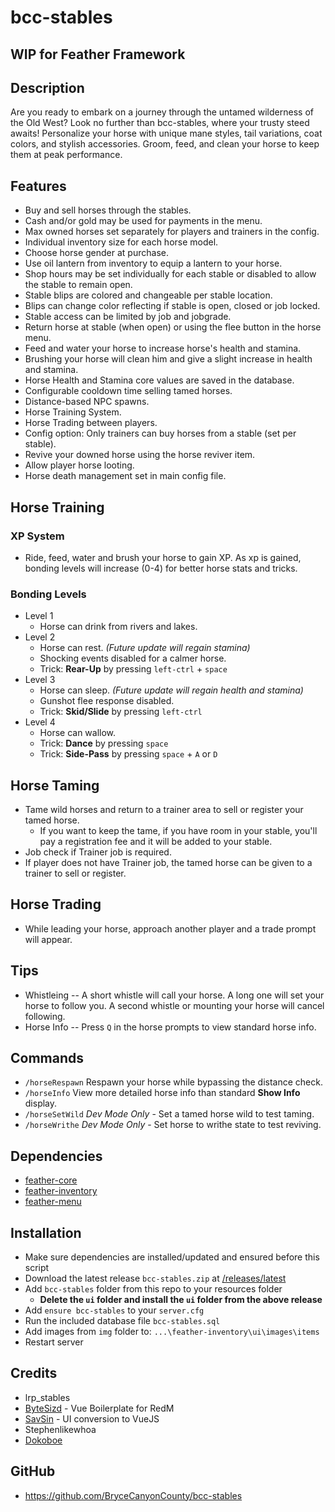# bcc-stables

## WIP for Feather Framework

## Description
Are you ready to embark on a journey through the untamed wilderness of the Old West? Look no further than bcc-stables, where your trusty steed awaits!
Personalize your horse with unique mane styles, tail variations, coat colors, and stylish accessories.
Groom, feed, and clean your horse to keep them at peak performance.

## Features
- Buy and sell horses through the stables.
- Cash and/or gold may be used for payments in the menu.
- Max owned horses set separately for players and trainers in the config.
- Individual inventory size for each horse model.
- Choose horse gender at purchase.
- Use oil lantern from inventory to equip a lantern to your horse.
- Shop hours may be set individually for each stable or disabled to allow the stable to remain open.
- Stable blips are colored and changeable per stable location.
- Blips can change color reflecting if stable is open, closed or job locked.
- Stable access can be limited by job and jobgrade.
- Return horse at stable (when open) or using the flee button in the horse menu.
- Feed and water your horse to increase horse's health and stamina.
- Brushing your horse will clean him and give a slight increase in health and stamina.
- Horse Health and Stamina core values are saved in the database.
- Configurable cooldown time selling tamed horses.
- Distance-based NPC spawns.
- Horse Training System.
- Horse Trading between players.
- Config option: Only trainers can buy horses from a stable (set per stable).
- Revive your downed horse using the horse reviver item.
- Allow player horse looting. 
- Horse death management set in main config file.

## Horse Training
### XP System
  - Ride, feed, water and brush your horse to gain XP. As xp is gained, bonding levels will increase (0-4) for better horse stats and tricks.
### Bonding Levels
- Level 1
  - Horse can drink from rivers and lakes.
- Level 2
  - Horse can rest. *(Future update will regain stamina)*
  - Shocking events disabled for a calmer horse.
  - Trick: **Rear-Up** by pressing `left-ctrl` + `space`
- Level 3
  - Horse can sleep. *(Future update will regain health and stamina)*
  - Gunshot flee response disabled.
  - Trick: **Skid/Slide** by pressing `left-ctrl`
- Level 4
  - Horse can wallow.
  - Trick: **Dance** by pressing `space`
  - Trick: **Side-Pass** by pressing `space` + `A` or `D`

## Horse Taming
- Tame wild horses and return to a trainer area to sell or register your tamed horse.
  - If you want to keep the tame, if you have room in your stable, you'll pay a registration fee and it will be added to your stable.
- Job check if Trainer job is required.
- If player does not have Trainer job, the tamed horse can be given to a trainer to sell or register.

## Horse Trading
- While leading your horse, approach another player and a trade prompt will appear.

## Tips
- Whistleing -- A short whistle will call your horse. A long one will set your horse to follow you. A second whistle or mounting your horse will cancel following.
- Horse Info -- Press `Q` in the horse prompts to view standard horse info.

## Commands
- `/horseRespawn` Respawn your horse while bypassing the distance check.
- `/horseInfo` View more detailed horse info than standard **Show Info** display.
- `/horseSetWild` *Dev Mode Only* - Set a tamed horse wild to test taming.
- `/horseWrithe` *Dev Mode Only* - Set horse to writhe state to test reviving.

## Dependencies
- [feather-core](https://github.com/FeatherFramework/feather-core)
- [feather-inventory](https://github.com/FeatherFramework/feather-inventory)
- [feather-menu](https://github.com/FeatherFramework/feather-menu/releases)

## Installation
- Make sure dependencies are installed/updated and ensured before this script
- Download the latest release `bcc-stables.zip` at [/releases/latest](https://github.com/BryceCanyonCounty/bcc-stables/releases/latest)
- Add `bcc-stables` folder from this repo to your resources folder
  -  **Delete the `ui` folder and install the `ui` folder from the above release**
- Add `ensure bcc-stables` to your `server.cfg`
- Run the included database file `bcc-stables.sql`
- Add images from `img` folder to: `...\feather-inventory\ui\images\items`
- Restart server

## Credits
- lrp_stables
- [ByteSizd](https://github.com/AndrewR3K) - Vue Boilerplate for RedM
- [SavSin](https://github.com/DavFount) - UI conversion to VueJS
- Stephenlikewhoa
- [Dokoboe](https://github.com/dokoboe)

## GitHub
- https://github.com/BryceCanyonCounty/bcc-stables
